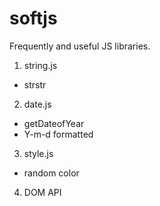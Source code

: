 # softjs

Frequently and useful JS libraries.

1. string.js
  - strstr
  
2. date.js
  - getDateofYear
  - Y-m-d formatted

3. style.js
  - random color

4. DOM API
